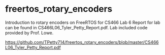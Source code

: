 # freertos_rotary_encoders
Introduction to rotary encoders on FreeRTOS for CS466 Lab 6
Report for lab can be found in CS466L06_Tyler_Petty_Report.pdf. Lab included code provided by Prof. Lowe.

https://github.com/TPetty714/freertos_rotary_encoders/blob/master/CS466L06_Tyler_Petty_Report.pdf
